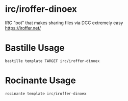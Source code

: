 # irc/iroffer-dinoex
IRC "bot" that makes sharing files via DCC extremely easy
https://iroffer.net/

# Bastille Usage
```shell
bastille template TARGET irc/iroffer-dinoex
```

# Rocinante Usage
```shell
rocinante template irc/iroffer-dinoex
```
